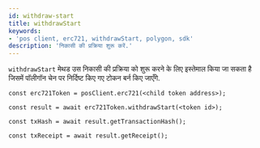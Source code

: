```yaml
---
id: withdraw-start
title: withdrawStart
keywords:
- 'pos client, erc721, withdrawStart, polygon, sdk'
description: 'निकासी की प्रक्रिया शुरू करें.'
---
```


`withdrawStart` मेथड उस निकासी की प्रक्रिया को शुरू करने के लिए इस्तेमाल किया जा सकता है जिसमें पॉलीगॉन चेन पर निर्दिष्ट किए गए टोकन बर्न किए जाएँगे.

```
const erc721Token = posClient.erc721(<child token address>);

const result = await erc721Token.withdrawStart(<token id>);

const txHash = await result.getTransactionHash();

const txReceipt = await result.getReceipt();

```
